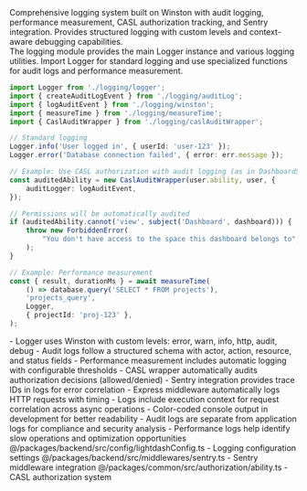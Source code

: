 <summary>
Comprehensive logging system built on Winston with audit logging, performance measurement, CASL authorization tracking, and Sentry integration. Provides structured logging with custom levels and context-aware debugging capabilities.
</summary>

<howToUse>
The logging module provides the main Logger instance and various logging utilities. Import Logger for standard logging and use specialized functions for audit logs and performance measurement.

```typescript
import Logger from './logging/logger';
import { createAuditLogEvent } from './logging/auditLog';
import { logAuditEvent } from './logging/winston';
import { measureTime } from './logging/measureTime';
import { CaslAuditWrapper } from './logging/caslAuditWrapper';

// Standard logging
Logger.info('User logged in', { userId: 'user-123' });
Logger.error('Database connection failed', { error: err.message });

```

</howToUse>

<codeExample>

```typescript
// Example: Use CASL authorization with audit logging (as in DashboardService)
const auditedAbility = new CaslAuditWrapper(user.ability, user, {
    auditLogger: logAuditEvent,
});

// Permissions will be automatically audited
if (auditedAbility.cannot('view', subject('Dashboard', dashboard))) {
    throw new ForbiddenError(
        "You don't have access to the space this dashboard belongs to",
    );
}

// Example: Performance measurement
const { result, durationMs } = await measureTime(
    () => database.query('SELECT * FROM projects'),
    'projects_query',
    Logger,
    { projectId: 'proj-123' },
);

```

</codeExample>

<importantToKnow>
- Logger uses Winston with custom levels: error, warn, info, http, audit, debug
- Audit logs follow a structured schema with actor, action, resource, and status fields
- Performance measurement includes automatic logging with configurable thresholds
- CASL wrapper automatically audits authorization decisions (allowed/denied)
- Sentry integration provides trace IDs in logs for error correlation
- Express middleware automatically logs HTTP requests with timing
- Logs include execution context for request correlation across async operations
- Color-coded console output in development for better readability
- Audit logs are separate from application logs for compliance and security analysis
- Performance logs help identify slow operations and optimization opportunities
</importantToKnow>

<links>
@/packages/backend/src/config/lightdashConfig.ts - Logging configuration settings
@/packages/backend/src/middlewares/sentry.ts - Sentry middleware integration
@/packages/common/src/authorization/ability.ts - CASL authorization system
</links>
